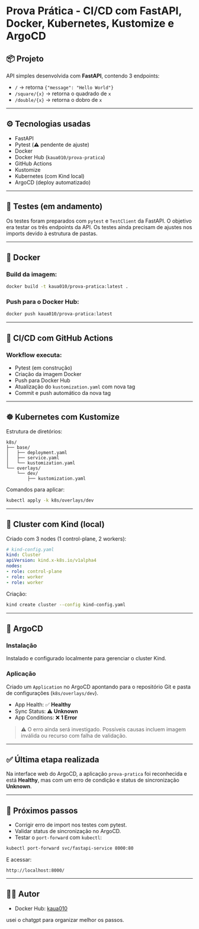 
# Prova Prática - CI/CD com FastAPI, Docker, Kubernetes, Kustomize e ArgoCD

## 📦 Projeto

API simples desenvolvida com **FastAPI**, contendo 3 endpoints:

- `/` → retorna `{"message": "Hello World"}`
- `/square/{x}` → retorna o quadrado de `x`
- `/double/{x}` → retorna o dobro de `x`

---

## ⚙️ Tecnologias usadas

- FastAPI
- Pytest (⚠️ pendente de ajuste)
- Docker
- Docker Hub (`kaua010/prova-pratica`)
- GitHub Actions
- Kustomize
- Kubernetes (com Kind local)
- ArgoCD (deploy automatizado)

---

## 🧪 Testes (em andamento)

Os testes foram preparados com `pytest` e `TestClient` da FastAPI. O objetivo era testar os três endpoints da API. Os testes ainda precisam de ajustes nos imports devido à estrutura de pastas.

---

## 🐳 Docker

### Build da imagem:

```bash
docker build -t kaua010/prova-pratica:latest .
```

### Push para o Docker Hub:

```bash
docker push kaua010/prova-pratica:latest
```

---

## 🔁 CI/CD com GitHub Actions

### Workflow executa:

- Pytest (em construção)
- Criação da imagem Docker
- Push para Docker Hub
- Atualização do `kustomization.yaml` com nova tag
- Commit e push automático da nova tag

---

## ☸️ Kubernetes com Kustomize

Estrutura de diretórios:

```
k8s/
├── base/
│   ├── deployment.yaml
│   ├── service.yaml
│   └── kustomization.yaml
└── overlays/
    └── dev/
        ├── kustomization.yaml
```

Comandos para aplicar:

```bash
kubectl apply -k k8s/overlays/dev
```

---

## 🔧 Cluster com Kind (local)

Criado com 3 nodes (1 control-plane, 2 workers):

```yaml
# kind-config.yaml
kind: Cluster
apiVersion: kind.x-k8s.io/v1alpha4
nodes:
- role: control-plane
- role: worker
- role: worker
```

Criação:

```bash
kind create cluster --config kind-config.yaml
```

---

## 🚀 ArgoCD

### Instalação

Instalado e configurado localmente para gerenciar o cluster Kind.

### Aplicação

Criado um `Application` no ArgoCD apontando para o repositório Git e pasta de configurações (`k8s/overlays/dev`).

- App Health: ✅ **Healthy**
- Sync Status: ⚠️ **Unknown**
- App Conditions: ❌ **1 Error**

> ⚠️ O erro ainda será investigado. Possíveis causas incluem imagem inválida ou recurso com falha de validação.

---

## ✅ Última etapa realizada

Na interface web do ArgoCD, a aplicação `prova-pratica` foi reconhecida e está **Healthy**, mas com um erro de condição e status de sincronização **Unknown**.

---

## 📌 Próximos passos

- Corrigir erro de import nos testes com pytest.
- Validar status de sincronização no ArgoCD.
- Testar o `port-forward` com `kubectl`:

```bash
kubectl port-forward svc/fastapi-service 8000:80
```

E acessar:

```
http://localhost:8000/
```

---

## 🧑‍💻 Autor

- Docker Hub: [kaua010](https://hub.docker.com/u/kaua010)

usei o chatgpt para organizar melhor os passos.